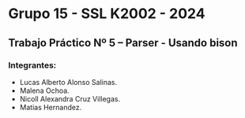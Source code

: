 # Grupo 15 - SSL K2002 - 2024

## Trabajo Práctico Nº 5 – Parser - Usando bison


### Integrantes:

- Lucas Alberto Alonso Salinas.
- Malena Ochoa.
- Nicoll Alexandra Cruz Villegas.
- Matias Hernandez.
